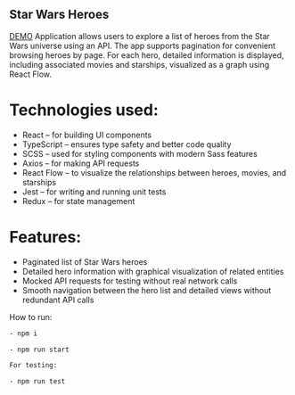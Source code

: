 ## Star Wars Heroes
[DEMO](https://magenta-arithmetic-16870c.netlify.app/)
Application allows users to explore a list of heroes from the Star Wars universe using an API. The app supports pagination for convenient browsing heroes by page. For each hero, detailed information is displayed, including associated movies and starships, visualized as a graph using React Flow.

# Technologies used:

- React – for building UI components
- TypeScript – ensures type safety and better code quality
- SCSS – used for styling components with modern Sass features
- Axios – for making API requests
- React Flow – to visualize the relationships between heroes, movies, and starships
- Jest – for writing and running unit tests
- Redux – for state management

# Features:

- Paginated list of Star Wars heroes
- Detailed hero information with graphical visualization of related entities
- Mocked API requests for testing without real network calls
- Smooth navigation between the hero list and detailed views without redundant API calls

How to run:

```bash
- npm i

- npm run start

For testing:

- npm run test


```
